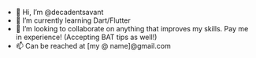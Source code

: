 - 👋 Hi, I’m @decadentsavant
- 🌱 I’m currently learning Dart/Flutter
- 💞️ I’m looking to collaborate on anything that improves my skills. Pay me in experience! (Accepting BAT tips as well!)
- 📫 Can be reached at [my @ name]@gmail.com
